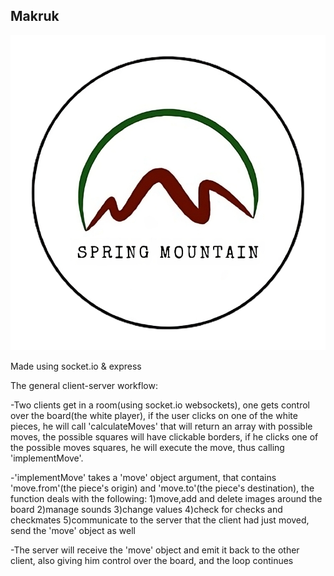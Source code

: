 ## Makruk

![gameplay](./public/spring-mountain.png)

Made using socket.io & express

The general client-server workflow:

-Two clients get in a room(using socket.io websockets), one gets control over the board(the white player), if the user clicks on one of the white pieces, he will call 'calculateMoves' that will return an array with possible moves, the possible squares will have clickable borders, if he clicks one of the possible moves squares, he will execute the move, thus calling 'implementMove'.

-'implementMove' takes a 'move' object argument, that contains 'move.from'(the piece's origin) and 'move.to'(the piece's destination),
the function deals with the following: 1)move,add and delete images around the board 2)manage sounds 3)change values 4)check for checks and checkmates 5)communicate to the server that the client had just moved, send the 'move' object as well

-The server will receive the 'move' object and emit it back to the other client, also giving him control over the board, and the loop continues
